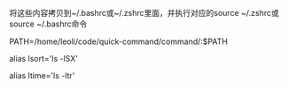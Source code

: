 将这些内容拷贝到~/.bashrc或~/.zshrc里面，并执行对应的source ~/.zshrc或source ~/.bashrc命令

PATH=/home/leoli/code/quick-command/command/:$PATH

alias lsort='ls -lSX'

alias ltime='ls -ltr'
